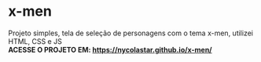 # x-men
Projeto simples, tela de seleção de personagens com o tema x-men, utilizei HTML, CSS e JS
<br>
<b>ACESSE O PROJETO EM:<b>
https://nycolastar.github.io/x-men/
